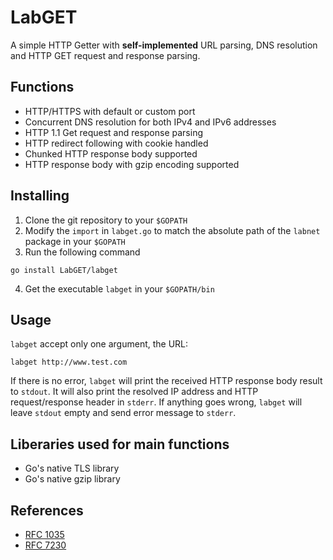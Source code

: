 # LabGET
A simple HTTP Getter with **self-implemented** URL parsing, DNS resolution and HTTP GET request and response parsing.
## Functions
* HTTP/HTTPS with default or custom port
* Concurrent DNS resolution for both IPv4 and IPv6 addresses
* HTTP 1.1 Get request and response parsing
* HTTP redirect following with cookie handled
* Chunked HTTP response body supported
* HTTP response body with gzip encoding supported

## Installing
1. Clone the git repository to your `$GOPATH`
2. Modify the `import` in `labget.go` to match the absolute path of the `labnet` package in your `$GOPATH`
3. Run the following command
```
go install LabGET/labget
```
4. Get the executable `labget` in your `$GOPATH/bin`

## Usage
`labget` accept only one argument, the URL:
```
labget http://www.test.com
```
If there is no error, `labget` will print the received HTTP response body result to `stdout`. It will also print the resolved IP address and HTTP request/response header in `stderr`.
If anything goes wrong, `labget` will leave `stdout` empty and send error message to `stderr`.

## Liberaries used for main functions
* Go's native TLS library
* Go's native gzip library

## References
* [RFC 1035](https://tools.ietf.org/html/rfc1035)
* [RFC 7230](https://tools.ietf.org/html/rfc7230)